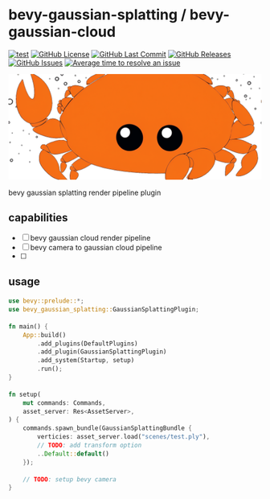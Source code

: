 # bevy-gaussian-splatting / bevy-gaussian-cloud

[![test](https://github.com/mosure/bevy-gaussian-splatting/workflows/test/badge.svg)](https://github.com/Mosure/bevy-gaussian-splatting/actions?query=workflow%3Atest)
[![GitHub License](https://img.shields.io/github/license/mosure/bevy-gaussian-splatting)](https://raw.githubusercontent.com/mosure/bevy-gaussian-splatting/main/LICENSE)
[![GitHub Last Commit](https://img.shields.io/github/last-commit/mosure/bevy-gaussian-splatting)](https://github.com/mosure/bevy-gaussian-splatting)
[![GitHub Releases](https://img.shields.io/github/v/release/mosure/bevy-gaussian-splatting?include_prereleases&sort=semver)](https://github.com/mosure/bevy-gaussian-splatting/releases)
[![GitHub Issues](https://img.shields.io/github/issues/mosure/bevy-gaussian-splatting)](https://github.com/mosure/bevy-gaussian-splatting/issues)
[![Average time to resolve an issue](http://isitmaintained.com/badge/resolution/mosure/bevy-gaussian-splatting.svg)](http://isitmaintained.com/project/mosure/bevy-gaussian-splatting "Average time to resolve an issue")

![Alt text](docs/notferris.png)

bevy gaussian splatting render pipeline plugin

## capabilities

- [ ] bevy gaussian cloud render pipeline
- [ ] bevy camera to gaussian cloud pipeline
- [ ] 

## usage

```rust
use bevy::prelude::*;
use bevy_gaussian_splatting::GaussianSplattingPlugin;

fn main() {
    App::build()
        .add_plugins(DefaultPlugins)
        .add_plugin(GaussianSplattingPlugin)
        .add_system(Startup, setup)
        .run();
}

fn setup(
    mut commands: Commands,
    asset_server: Res<AssetServer>,
) {
    commands.spawn_bundle(GaussianSplattingBundle {
        verticies: asset_server.load("scenes/test.ply"),
        // TODO: add transform option
        ..Default::default()
    });

    // TODO: setup bevy camera
}
```
